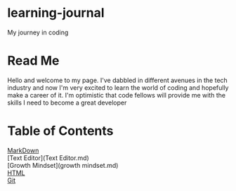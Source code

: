 # learning-journal
My journey in coding

# Read Me  
Hello and welcome to my page. I've dabbled in different avenues in the tech industry and now I'm very excited to learn the world of coding and hopefully make a career of it. I'm optimistic that code fellows will provide me with the skills I need to become a great developer 

# Table of Contents

[MarkDown](markdown.md)  
[Text Editor](Text Editor.md)    
[Growth Mindset](growth mindset.md)  
[HTML](html.md)  
[Git](Git.md)  







